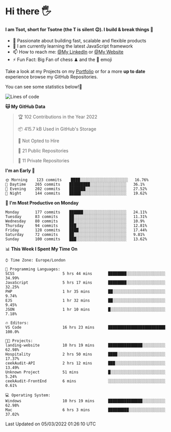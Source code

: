 # Hi there :raised_hand_with_fingers_splayed:
#### I am Tsot, short for Tsotne (the T is silent :wink:). I build & break things :space_invader:
- :telescope: Passionate about building fast, scalable and flexible products
- :seedling: I am currently learning the latest JavaScript framework 
- :mailbox: How to reach me: [@My LinkedIn](https://www.linkedin.com/in/tsotne-gvadzabia/) or [@My Website](https://tsotne.co.uk/contact)
- :zap: Fun Fact: Big Fan of chess ♟ and the 👾 emoji

Take a look at my Projects on my [Portfolio](https://tsotne.co.uk/) or for a more **up to date** experience browse my GitHub Repositories.

You can see some statistics below!:space_invader:
<!--START_SECTION:waka-->
![Lines of code](https://img.shields.io/badge/From%20Hello%20World%20I%27ve%20Written-2%20Million%20lines%20of%20code-blue)

**🐱 My GitHub Data** 

> 🏆 102 Contributions in the Year 2022
 > 
> 📦 415.7 kB Used in GitHub's Storage 
 > 
> 🚫 Not Opted to Hire
 > 
> 📜 21 Public Repositories 
 > 
> 🔑 11 Private Repositories  
 > 
**I'm an Early 🐤** 

```text
🌞 Morning    123 commits    ████░░░░░░░░░░░░░░░░░░░░░   16.76% 
🌆 Daytime    265 commits    █████████░░░░░░░░░░░░░░░░   36.1% 
🌃 Evening    202 commits    ███████░░░░░░░░░░░░░░░░░░   27.52% 
🌙 Night      144 commits    █████░░░░░░░░░░░░░░░░░░░░   19.62%

```
📅 **I'm Most Productive on Monday** 

```text
Monday       177 commits    ██████░░░░░░░░░░░░░░░░░░░   24.11% 
Tuesday      83 commits     ██░░░░░░░░░░░░░░░░░░░░░░░   11.31% 
Wednesday    80 commits     ██░░░░░░░░░░░░░░░░░░░░░░░   10.9% 
Thursday     94 commits     ███░░░░░░░░░░░░░░░░░░░░░░   12.81% 
Friday       128 commits    ████░░░░░░░░░░░░░░░░░░░░░   17.44% 
Saturday     72 commits     ██░░░░░░░░░░░░░░░░░░░░░░░   9.81% 
Sunday       100 commits    ███░░░░░░░░░░░░░░░░░░░░░░   13.62%

```


📊 **This Week I Spent My Time On** 

```text
⌚︎ Time Zone: Europe/London

💬 Programming Languages: 
SCSS                     5 hrs 44 mins       ████████░░░░░░░░░░░░░░░░░   34.99% 
JavaScript               5 hrs 17 mins       ████████░░░░░░░░░░░░░░░░░   32.25% 
PHP                      1 hr 35 mins        ██░░░░░░░░░░░░░░░░░░░░░░░   9.74% 
EJS                      1 hr 32 mins        ██░░░░░░░░░░░░░░░░░░░░░░░   9.45% 
JSON                     1 hr 10 mins        █░░░░░░░░░░░░░░░░░░░░░░░░   7.18%

🔥 Editors: 
VS Code                  16 hrs 23 mins      █████████████████████████   100.0%

🐱‍💻 Projects: 
landing-website          10 hrs 19 mins      ███████████████░░░░░░░░░░   62.98% 
Hospitality              2 hrs 50 mins       ████░░░░░░░░░░░░░░░░░░░░░   17.37% 
ceekAudit-API            2 hrs 12 mins       ███░░░░░░░░░░░░░░░░░░░░░░   13.49% 
Unknown Project          51 mins             █░░░░░░░░░░░░░░░░░░░░░░░░   5.24% 
ceekAudit-FrontEnd       6 mins              ░░░░░░░░░░░░░░░░░░░░░░░░░   0.61%

💻 Operating System: 
Windows                  10 hrs 19 mins      ███████████████░░░░░░░░░░   62.98% 
Mac                      6 hrs 3 mins        █████████░░░░░░░░░░░░░░░░   37.02%

```


 Last Updated on 05/03/2022 01:26:10 UTC
<!--END_SECTION:waka-->
